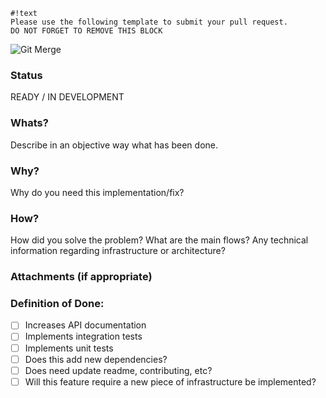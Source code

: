 ```
#!text
Please use the following template to submit your pull request. 
DO NOT FORGET TO REMOVE THIS BLOCK
```

![Git Merge](https://media.giphy.com/media/cFkiFMDg3iFoI/giphy.gif)

### Status

READY / IN DEVELOPMENT

### Whats?

Describe in an objective way what has been done.

### Why?

Why do you need this implementation/fix?

### How?

How did you solve the problem? What are the main flows? Any technical information regarding infrastructure or architecture?

### Attachments (if appropriate)


### Definition of Done:
- [ ] Increases API documentation
- [ ] Implements integration tests
- [ ] Implements unit tests
- [ ] Does this add new dependencies?
- [ ] Does need update readme, contributing, etc?
- [ ] Will this feature require a new piece of infrastructure be implemented?
